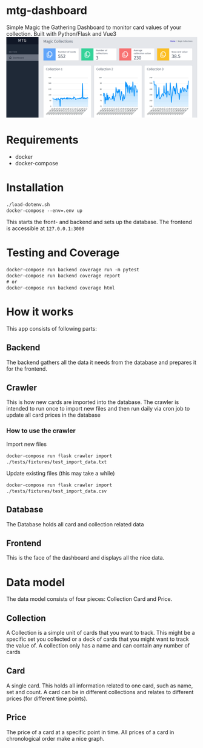  # mtg-dashboard
Simple Magic the Gathering Dashboard to monitor card values of your collection. Built with Python/Flask and Vue3
![main dashboard screen](https://github.com/xorg/mtg-dashboard/blob/media/main_screen.png)

# Requirements
- docker
- docker-compose

# Installation
```
./load-dotenv.sh
docker-compose --env=.env up
```
   
This starts the front- and backend and sets up the database. The frontend is accessible at `127.0.0.1:3000`

# Testing and Coverage
```
docker-compose run backend coverage run -m pytest
docker-compose run backend coverage report
# or
docker-compose run backend coverage html
```

# How it works
This app consists of following parts:

## Backend
The backend gathers all the data it needs from the database and prepares it for the frontend.

## Crawler
This is how new cards are imported into the database. The crawler is intended to run once to import new files and then run daily via cron job to update all card prices in the database

### How to use the crawler
Import new files
```
docker-compose run flask crawler import ./tests/fixtures/test_import_data.txt
```

Update existing files (this may take a while)
```
docker-compose run flask crawler import ./tests/fixtures/test_import_data.csv
```

## Database
The Database holds all card and collection related data


## Frontend
This is the face of the dashboard and displays all the nice data.

# Data model

The data model consists of four pieces: Collection Card and Price.

## Collection

A Collection is a simple unit of cards that you want to track. This might be a specific set you collected or a deck of cards that you might want to track the value of. A collection only has a name and can contain any number of cards

## Card
A single card. This holds all information related to one card, such as name, set and count. A card can be in different collections and relates to different prices (for different time points).

## Price
The price of a card at a specific point in time. All prices of a card in chronological order make a nice graph.
